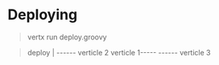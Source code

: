 # Deploying

> vertx run deploy.groovy

> deploy
>     |             ------ verticle 2
>     verticle 1-----
>                   ------ verticle 3


